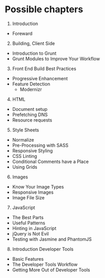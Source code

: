 Possible chapters
=================

1. Introduction
  * Foreward

2. Building, Client Side
  * Introduction to Grunt
  * Grunt Modules to Improve Your Workflow

3. Front End Build Best Practices
  * Progressive Enhancement
  * Feature Detection
    * Modernizr

4. HTML
  * Document setup
  * Prefetching DNS
  * Resource requests

5. Style Sheets
  * Normalize
  * Pre-Processing with SASS
  * Responsive Styling
  * CSS Linting
  * Conditional Comments have a Place
  * Using Grids

6. Images
  * Know Your Image Types
  * Responsive Images
  * Image File Size

7. JavaScript
  * The Best Parts
  * Useful Patterns
  * Hinting in JavaScript
  * jQuery is Not Evil
  * Testing with Jasmine and PhantomJS

8. Introduction Developer Tools
  * Basic Features
  * The Developer Tools Workflow
  * Getting More Out of Developer Tools
